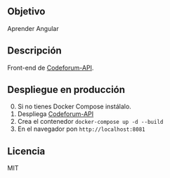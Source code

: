 ## Objetivo
Aprender Angular

## Descripción
Front-end de [Codeforum-API](https://github.com/Pacorb94/Codeforum-API).


## Despliegue en producción
0. Si no tienes Docker Compose instálalo.
1. Despliega [Codeforum-API](https://github.com/Pacorb94/Codeforum-API)
2. Crea el contenedor `docker-compose up -d --build`
3. En el navegador pon `http://localhost:8081`

## Licencia
MIT